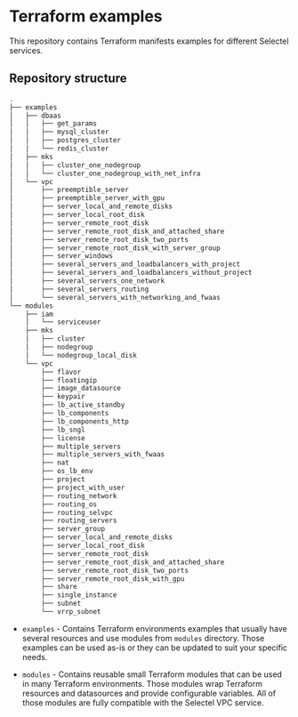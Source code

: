 # Terraform examples

This repository contains Terraform manifests examples for different Selectel
services.

## Repository structure

```bash
.
├── examples
│   ├── dbaas
│   │   ├── get_params
│   │   ├── mysql_cluster
│   │   ├── postgres_cluster
│   │   └── redis_cluster
│   ├── mks
│   │   ├── cluster_one_nodegroup
│   │   └── cluster_one_nodegroup_with_net_infra
│   └── vpc
│       ├── preemptible_server
│       ├── preemptible_server_with_gpu
│       ├── server_local_and_remote_disks
│       ├── server_local_root_disk
│       ├── server_remote_root_disk
│       ├── server_remote_root_disk_and_attached_share
│       ├── server_remote_root_disk_two_ports
│       ├── server_remote_root_disk_with_server_group
│       ├── server_windows
│       ├── several_servers_and_loadbalancers_with_project
│       ├── several_servers_and_loadbalancers_without_project
│       ├── several_servers_one_network
│       ├── several_servers_routing
│       └── several_servers_with_networking_and_fwaas
└── modules
    ├── iam
    │   └── serviceuser
    ├── mks
    │   ├── cluster
    │   ├── nodegroup
    │   └── nodegroup_local_disk
    └── vpc
        ├── flavor
        ├── floatingip
        ├── image_datasource
        ├── keypair
        ├── lb_active_standby
        ├── lb_components
        ├── lb_components_http
        ├── lb_sngl
        ├── license
        ├── multiple_servers
        ├── multiple_servers_with_fwaas
        ├── nat
        ├── os_lb_env
        ├── project
        ├── project_with_user
        ├── routing_network
        ├── routing_os
        ├── routing_selvpc
        ├── routing_servers
        ├── server_group
        ├── server_local_and_remote_disks
        ├── server_local_root_disk
        ├── server_remote_root_disk
        ├── server_remote_root_disk_and_attached_share
        ├── server_remote_root_disk_two_ports
        ├── server_remote_root_disk_with_gpu
        ├── share
        ├── single_instance
        ├── subnet
        └── vrrp_subnet
```

  * `examples` - Contains Terraform environments examples that usually have
  several resources and use modules from `modules` directory.
  Those examples can be used as-is or they can be updated to suit your specific
  needs.

  * `modules` - Contains reusable small Terraform modules that can be used in
  many Terraform environments.
  Those modules wrap Terraform resources and datasources and provide
  configurable variables.
  All of those modules are fully compatible with the Selectel VPC service.
